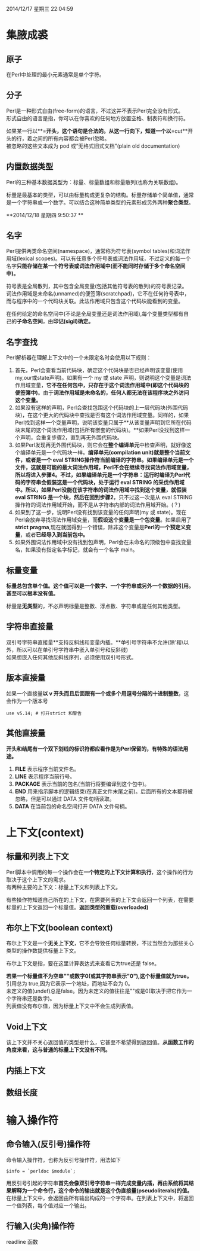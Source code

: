 2014/12/17 星期三 22:04:59 
# 集腋成裘 #

## 原子 ##

在Perl中处理的最小元素通常是单个字符。

## 分子 ##

Perl是一种形式自由(free-form)的语言，不过这并不表示Perl完全没有形式。  
形式自由的语言是指，你可以在你喜欢的任何地方放置空格、制表符和换行符。  

如果某一行以**=**开头，这个语句是合法的。从这一行向下，知道一个以**=cut**开头的行，着之间的所有内容都会被Perl忽略。  
被忽略的这些文本成为 pod 或“无格式旧式文档”(plain old documentation) 

## 内置数据类型 ##

Perl的三种基本数据类型为：标量、标量数组和标量散列(也称为关联数组)。  

标量是最基本的类型，可以由标量构成更复杂的结构。标量存储单个简单值，通常是一个字符串或一个数字。可以结合这种简单类型的元素形成另外两种**聚合类型**。

**2014/12/18 星期四 9:50:37 **

## 名字 ##

Perl提供两类命名空间(namespace)，通常称为符号表(symbol tables)和词法作用域(lexical scopes)。可以有任意多个符号表或词法作用域，不过定义的每一个名字**只能存储在某一个符号表或词法作用域中(而不能同时存储于多个命名空间中)。**  

符号表是全局散列，其中包含全局变量(包括其他符号表的散列)的符号表记录。  
词法作用域是未命名(unnamed)的便签簿(scratchpad)，它不在任何符号表中，而与程序中的一个代码块关联。此法作用域只包含这个代码块能看到的变量。  

在任何给定的命名空间中(不论是全局变量还是词法作用域),每个变量类型都有自己的**子命名空间**，由**印记(sigil)确定。**


## 名字查找 ##

Perl解析器在理解上下文中的一个未限定名时会使用以下规则：

1. 首先，Perl会查看当前代码块，确定这个代码块是否已经声明该变量(使用 my,our或state声明)。如果有一个 my 或 state 声明，则说明这个变量是词法作用域变量，**它不在任何包中，只存在于这个词法作用域中(即这个代码块的便签簿中)**。由于**词法作用域是未命名的，任何人都无法在该程序块之外访问这个变量。**
2. 如果没有这样的声明，Perl会查找包围这个代码块的上一层代码块(外围代码块)，在这个更大的代码块中查找是否有这个词法作用域变量。同样的，如果Perl找到这样一个变量声明，说明该变量只属于**从该变量声明到它所在代码块末尾的这个词法作用域(包括所有嵌套的代码块)。**如果Perl没找到这样一个声明，会重复步骤2，直到再无外围代码块。
3. 如果Perl发现再无外围代码块，则它会在**整个编译单元**中检查声明，就好像这个编译单元是一个代码块一样。**编译单元(compilation unit)**就是整个当前文件，或者是一个 **eval STRING操作符**当前编译的字符串。**如果编译单元是一个文件，这就是可能的最大词法作用域，**Perl不会在继续寻找词法作用域变量，所以将进入**步骤4**。不过，如果编译单元是一个字符串：运行时编译为Perl代码的字符串会假装这是一个代码块，处于运行 eval STRING 的采伐作用域中。所以，如果Perl没能在该字符串的词法作用域中找到这个变量，就假装 eval STRING 是一个块，然后在**回到步骤2**，只不过这一次是从 eval STRING 操作符的词法作用域开始，而不是从字符串内部的词法作用域开始。(？)
4. 如果到了这一步，说明Perl没有找到该变量的任何声明(my 或 state)。现在Perl会放弃寻找词法作用域变量，而**假设这个变量是一个包变量**。如果启用了**strict pragma**,现在就回得到一个错误，除非这个变量是**Perl的一个预定义变量**，或者**已经导入到当前包中。**
5. 如果外围词法作用域中没有找到包声明，Perl会在未命名的顶级包中查找变量名，如果没有指定名字标记，就会有一个名字 main。

## 标量变量 ##

**标量总包含单个值。这个值可以是一个数字、一个字符串或另外一个数据的引用。甚至可以根本没有值。**  

标量是**无类型**的，不必声明标量是整数、浮点数、字符串或是任何其他类型。

## 字符串直接量 ##

双引号字符串直接量**支持反斜线和变量内插。**单引号字符串不允许(除\'和\\以外，所以可以在单引号字符串中嵌入单引号和反斜线)  
如果想嵌入任何其他反斜线序列，必须使用双引号形式。

## 版本直接量 ##

如果一个直接量**以 v 开头而且后面跟有一个或多个用逗号分隔的十进制整数**，这会作为一个版本号

    use v5.14; # 打开strict 和警告

## 其他直接量 ##

**开头和结尾有一个双下划线的标识符都应看作是为Perl保留的，有特殊的语法用途。**  
1. __FILE__     表示程序当前文件名。  
2. __LINE__     表示程序当前行号。  
3. __PACKAGE__  表示当前的包名(当前行将要编译到这个包中)。  
4. __END__      用来指示脚本的逻辑结束(在真正文件末尾之前)。后面所有的文本都将被忽略，但是可以通过 DATA 文件句柄读取。  
5. __DATA__     在当前包的命名空间打开 DATA 文件句柄。

# 上下文(context) #

## 标量和列表上下文 ##

Perl脚本中调用的每一个操作会在**一个特定的上下文计算和执行**，这个操作的行为取决于这个上下文的需求。  
有两种主要的上下文：标量上下文和列表上下文。  

有些操作符知道自己所在的上下文，在需要列表的上下文会返回一个列表，在需要标量的上下文返回一个标量值。**返回类型的重载(overloaded)**  

## 布尔上下文(boolean context) ##

布尔上下文是一个**无关上下文**，它不会导致任何标量转换，不过当然会为那些关心类型的操作数提供标量上下文。

布尔上下文是指，要在这里计算表达式来查看它为true还是 false。  

**若果一个标量值不为空串""或数字0(或其字符串表示"0"),这个标量值就为true。**  
引用总为 true,因为它表示一个地址，而地址不会为 0。  
未定义的值(undef)总是false。因为未定义的值往往是""或是0(取决于把它作为一个字符串还是数字)。  
列表值没有布尔值，因为标量上下文中不会生成列表值。

## Void上下文 ##

该上下文并不关心返回值的类型是什么，它甚至不希望得到返回值。**从函数工作的角度来看，这与普通的标量上下文没有不同。**

## 内插上下文 ##


## 数组长度 ##



# 输入操作符 #

## 命令输入(反引号)操作符 ##

命令输入操作符，也称为反引号操作符，用法如下  

    $info = `perldoc $module`;  

用反引号引起的字符串**首先会像双引号字符串一样完成变量内插，再由系统将其结果解释为一个命令行，这个命令的输出就是这个伪直接量(pseudoliterals)的值。**  
在标量上下文中，会返回由所有输出构成的一个字符串。在列表上下文中，将返回一个值列表，每个值对应一个输出。

## 行输入(尖角)操作符 ##

readline 函数